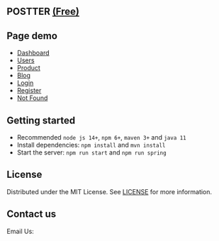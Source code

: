 ## POSTTER [(Free)](https://)

## Page demo

- [Dashboard](http://localhost:3000/admin/dashboard)
- [Users](http://localhost:3000/user)
- [Product](http://localhost:3000/products)
- [Blog](http://localhost:3000/blog)
- [Login](http://localhost:3000/login)
- [Register](http://localhost:3000/register)
- [Not Found](http://localhost:3000/404)

## Getting started

- Recommended `node js 14+`, `npm 6+`, `maven 3+` and `java 11`
- Install dependencies: `npm install` and `mvn install`
- Start the server: `npm run start` and `npm run spring`

## License

Distributed under the MIT License. See [LICENSE](https://github.com/fahadkhan174/postter/blob/master/LICENSE.md) for more information.

## Contact us

Email Us: 
